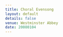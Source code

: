 ```yaml
---
title: Choral Evensong
layout: default
details: false
venue: Westminster Abbey
date: 20080104
---
```

